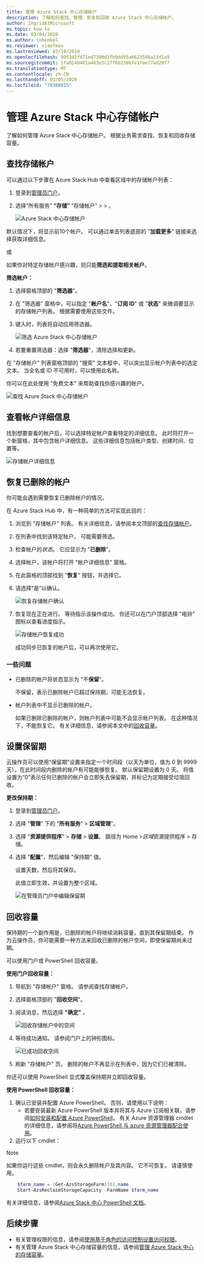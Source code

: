```yaml
---
title: 管理 Azure Stack 中心存储帐户
description: 了解如何查找、管理、恢复和回收 Azure Stack 中心存储帐户。
author: IngridAtMicrosoft
ms.topic: how-to
ms.date: 03/04/2020
ms.author: inhenkel
ms.reviewer: xiaofmao
ms.lastreviewed: 03/19/2019
ms.openlocfilehash: 995342f471ed7300d2fb9dd95a6623588a13d1a9
ms.sourcegitcommit: 1fa0140481a483e5c27f602386fe1fae77ad29f7
ms.translationtype: MT
ms.contentlocale: zh-CN
ms.lasthandoff: 03/05/2020
ms.locfileid: "78368815"
---
```

# <a name="manage-azure-stack-hub-storage-accounts"></a>管理 Azure Stack 中心存储帐户

了解如何管理 Azure Stack 中心存储帐户。 根据业务需求查找、恢复和回收存储容量。

## <a name="find-a-storage-account"></a>查找存储帐户

可以通过以下步骤在 Azure Stack Hub 中查看区域中的存储帐户列表：

1. 登录到[管理员门户](https://adminportal.local.azurestack.external)。

2. 选择“所有服务” **“存储”** “存储帐户” >  > 。

   ![Azure Stack 中心存储帐户](media/azure-stack-manage-storage-accounts/image4.png)

默认情况下，将显示前10个帐户。 可以通过单击列表底部的 "**加载更多**" 链接来选择获取详细信息。

或

如果你对特定存储帐户感兴趣，则只能**筛选和提取相关帐户**。

**筛选帐户：**

1. 选择窗格顶部的 "**筛选器**"。
2. 在 "筛选器" 窗格中，可以指定 "**帐户名**"、"**订阅 ID**" 或 "**状态**" 来微调要显示的存储帐户列表。 根据需要使用这些文件。
3. 键入时，列表将自动应用筛选器。

    ![筛选 Azure Stack 中心存储帐户](media/azure-stack-manage-storage-accounts/image5.png)

4. 若要重置筛选器：选择 "**筛选器**"，清除选择和更新。

在 "存储帐户" 列表窗格顶部的 "搜索" 文本框中，可以突出显示帐户列表中的选定文本。 当全名或 ID 不可用时，可以使用此名称。

你可以在此处使用 "免费文本" 来帮助查找你感兴趣的帐户。

![查找 Azure Stack 中心存储帐户](media/azure-stack-manage-storage-accounts/image6.png)

## <a name="look-at-account-details"></a>查看帐户详细信息
找到想要查看的帐户后，可以选择特定帐户查看特定的详细信息。 此时将打开一个新窗格，其中包含帐户详细信息。 这些详细信息包括帐户类型、创建时间、位置等。

![存储帐户详细信息](media/azure-stack-manage-storage-accounts/image7.png)

## <a name="recover-a-deleted-account"></a>恢复已删除的帐户
你可能会遇到需要恢复已删除帐户的情况。

在 Azure Stack Hub 中，有一种简单的方法可实现此目的：

1. 浏览到 "存储帐户" 列表。 有关详细信息，请参阅本文顶部的[查找存储帐户](azure-stack-manage-storage-accounts.md)。
2. 在列表中找到该特定帐户。 可能需要筛选。
3. 检查帐户的*状态*。 它应显示为 "**已删除**"。
4. 选择帐户，该帐户将打开 "帐户详细信息" 窗格。
5. 在此窗格的顶部找到 "**恢复**" 按钮，并选择它。
6. 请选择“是”以确认。

   ![恢复存储帐户确认](media/azure-stack-manage-storage-accounts/image8.png)

7. 恢复现在正在进行。 等待指示该操作成功。 你还可以在门户顶部选择 "电铃" 图标以查看进度指示。

   ![存储帐户恢复成功](media/azure-stack-manage-storage-accounts/image9.png)

   成功同步已恢复的帐户后，可以再次使用它。

### <a name="some-gotchas"></a>一些问题
* 已删除的帐户将状态显示为 "不**保留**"。
  
  不保留，表示已删除帐户已超过保持期，可能无法恢复。

* 帐户列表中不显示已删除的帐户。
  
  如果已删除已删除的帐户，则帐户列表中可能不会显示帐户列表。 在这种情况下，不能恢复它。 有关详细信息，请参阅本文中的[回收容量](#reclaim)。

## <a name="set-the-retention-period"></a>设置保留期
云操作员可以使用“保留期”设置来指定一个时间段（以天为单位，值为 0 到 9999 天），在此时间段内删除的帐户有可能能够恢复。 默认保留期设置为 0 天。 将值设置为“0”表示任何已删除的帐户会立即失去保留期，并标记为定期接受垃圾回收。

**更改保持期：**

1. 登录到[管理员门户](https://adminportal.local.azurestack.external)。
2. 选择 "**管理**" 下的 "**所有服务**" > **区域管理**"。
3. 选择 "**资源提供程序**" > **存储** > **设置**。 路径为 Home >*区域*资源提供程序 > 存储。
4. 选择 "**配置**"，然后编辑 "保持期" 值。

   设置天数，然后将其保存。

   此值立即生效，并设置为整个区域。

   ![在管理员门户中编辑保留期](media/azure-stack-manage-storage-accounts/image10.png)

## <a name="reclaim"></a>回收容量
保持期的一个副作用是，已删除的帐户将继续消耗容量，直到其保留期结束。 作为云操作员，你可能需要一种方法来回收已删除的帐户空间，即使保留期尚未过期。

可以使用门户或 PowerShell 回收容量。

**使用门户回收容量：**
1. 导航到 "存储帐户" 窗格。 请参阅查找存储帐户。
2. 选择窗格顶部的 "**回收空间**"。
3. 阅读消息，然后选择 **"确定"** 。

    ![回收存储帐户中的空间](media/azure-stack-manage-storage-accounts/image11.png)

4. 等待成功通知。 请参阅门户上的钟形图标。

    ![已成功回收空间](media/azure-stack-manage-storage-accounts/image12.png)

5. 刷新 "存储帐户" 页。 删除的帐户不再显示在列表中，因为它们已被清除。

你还可以使用 PowerShell 显式覆盖保持期并立即回收容量。

**使用 PowerShell 回收容量：**

1. 确认已安装并配置 Azure PowerShell。 否则，请使用以下说明： 
   * 若要安装最新 Azure PowerShell 版本并将其与 Azure 订阅相关联，请参阅[如何安装和配置 Azure PowerShell](https://azure.microsoft.com/documentation/articles/powershell-install-configure/)。
   有关 Azure 资源管理器 cmdlet 的详细信息，请参阅将[Azure PowerShell 与 azure 资源管理器配合使用](https://go.microsoft.com/fwlink/?LinkId=394767)。
2. 运行以下 cmdlet：

> [!NOTE]  
> 如果你运行这些 cmdlet，则会永久删除帐户及其内容。 它不可恢复。 请谨慎使用。

```powershell  
    $farm_name = (Get-AzsStorageFarm)[0].name
    Start-AzsReclaimStorageCapacity -FarmName $farm_name
```

有关详细信息，请参阅[Azure Stack 中心 PowerShell 文档](https://docs.microsoft.com/powershell/azure/azure-stack/overview)。
 

## <a name="next-steps"></a>后续步骤

 - 有关管理权限的信息，请参阅[使用基于角色的访问控制设置访问权限](azure-stack-manage-permissions.md)。
 - 有关管理 Azure Stack 中心存储容量的信息，请参阅[管理 Azure Stack 中心的存储容量](azure-stack-manage-storage-shares.md)。
